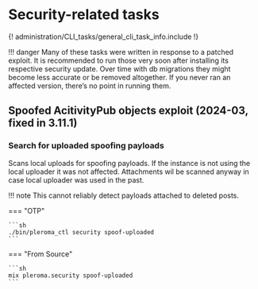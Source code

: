 # Security-related tasks

{! administration/CLI_tasks/general_cli_task_info.include !}

!!! danger
    Many of these tasks were written in response to a patched exploit.
    It is recommended to run those very soon after installing its respective security update.
    Over time with db migrations they might become less accurate or be removed altogether.
    If you never ran an affected version, there’s no point in running them.

## Spoofed AcitivityPub objects exploit (2024-03, fixed in 3.11.1)

### Search for uploaded spoofing payloads

Scans local uploads for spoofing payloads.
If the instance is not using the local uploader it was not affected.
Attachments wil be scanned anyway in case local uploader was used in the past.

!!! note
    This cannot reliably detect payloads attached to deleted posts.

=== "OTP"

    ```sh
    ./bin/pleroma_ctl security spoof-uploaded
    ```

=== "From Source"

    ```sh
    mix pleroma.security spoof-uploaded
    ```
